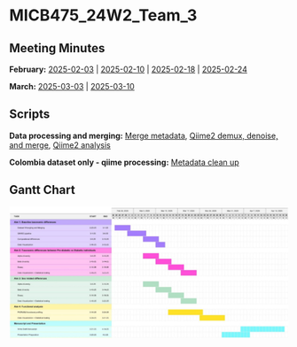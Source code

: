# MICB475_24W2_Team_3

## Meeting Minutes ##
**February:** [2025-02-03](meeting-minutes/02-03.md) | [2025-02-10](meeting-minutes/02-10.md) | [2025-02-18](meeting-minutes/02-18.md) | [2025-02-24](meeting-minutes/02-24.md) 

**March:** [2025-03-03](meeting-minutes/03-03.md) | [2025-03-10](meeting-minutes/03-10.md)

## Scripts
**Data processing and merging:**
[Merge metadata](scripts/metadata-clean-and-merge.R), [Qiime2 demux, denoise, and merge](https://github.com/ashinezhang/MICB475_24W2_Team_3/blob/main/scripts/qiime2-data-merging.sh), [Qiime2 analysis](scripts/qiime2-data-analysis.sh)

**Colombia dataset only - qiime processing:** [Metadata clean up](scripts/colombia-metadata-cleanup.R)

## Gantt Chart
<img src="/meeting-minutes/gantt-chart.jpg" >
